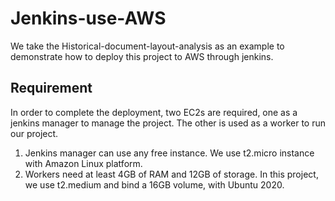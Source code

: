 # Jenkins-use-AWS
We take the Historical-document-layout-analysis as an example to demonstrate how to deploy this project to AWS through jenkins.

## Requirement
In order to complete the deployment, two EC2s are required, one as a jenkins manager to manage the project. The other is used as a worker to run our project.
1. Jenkins manager can use any free instance. We use t2.micro instance with Amazon Linux platform.
2. Workers need at least 4GB of RAM and 12GB of storage. In this project, we use t2.medium and bind a 16GB volume, with Ubuntu 2020.
